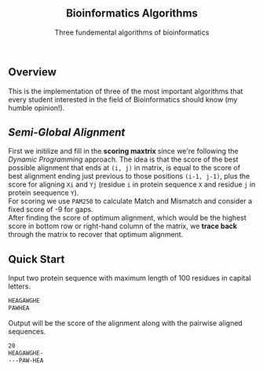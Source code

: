 <div id="top"></div>

<!-- PROJECT LOGO -->
<br />
<div align="center">

<h2 align="center">Bioinformatics Algorithms</h2>

  <p align="center">
    Three fundemental algorithms of bioinformatics
  </p>
  <br>
</div>

<!-- ABOUT THE PROJECT -->
## Overview

This is the implementation of three of the most important algorithms that every student interested in the field of Bioinformatics should know (my humble opinion!).  

<!-- <h3 align="left">Semi-Global Alignment</h3> -->
## <i> Semi-Global Alignment </i>
First we initilize and fill in the <b> scoring maxtrix </b> since we're following the <i> Dynamic Programming </i> approach. The idea is that the score of the best possible alignment that ends at `(i, j)` in matrix, is equal to the score of best alignment ending just previous to those positions `(i-1, j-1)`, plus the score for aligning `Xi` and `Yj` (residue `i` in protein sequence `X` and residue `j` in protein seequence `Y`). 
<br>
For scoring we use `PAM250` to calculate Match and Mismatch and consider a fixed score of -9 for gaps. 
<br>
After finding the score of optimum alignment, which would be the highest score in bottom row or right-hand column of the matrix, we <b> trace back </b> through the matrix to recover that optimum alignment.

## Quick Start
Input two protein sequence with maximum length of 100 residues in capital letters. 

```bash
HEAGAWGHE
PAWHEA
```
Output will be the score of the alignment along with the pairwise aligned sequences.
```bash
20
HEAGAWGHE-
---PAW-HEA
```